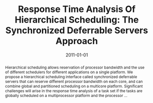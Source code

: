 ---
title: "Response Time Analysis Of Hierarchical Scheduling: The Synchronized Deferrable Servers Approach"
abstract: "Hierarchical scheduling allows reservation of processor bandwidth and the use of different schedulers for different applications on a single platform. We propose a hierarchical scheduling interface called synchronized deferrable servers that can reserve different processor bandwidth on each core, and can combine global and partitioned scheduling on a multicore platform. Significant challenges will arise in the response time analysis of a task set if the tasks are globally scheduled on a multiprocessor platform and the processor …"
date: 2011-01-01
venue: "Proceedings of the 32nd IEEE Real-Time Systems Symposium, RTSS 2011, Vienna, Austria, November 29 - December 2, 2011"
paperurl: https://ieeexplore.ieee.org/abstract/document/6121442/
authors: "Haitao Zhu, Steve Goddard and Matthew B. Dwyer"
awards: ""
---